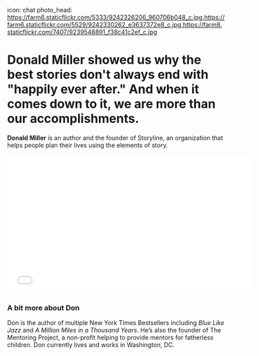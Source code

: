 icon: chat
photo_head: https://farm6.staticflickr.com/5333/9242326206_960706b048_c.jpg,https://farm6.staticflickr.com/5529/9242330262_e3637372e8_c.jpg,https://farm8.staticflickr.com/7407/9239548891_f38c41c2ef_c.jpg

# Donald Miller showed us why the best stories don't always end with "happily ever after." And when it comes down to it, we are more than our accomplishments.

<div class="zig-zags_blue"></div>

**Donald Miller** is an author and the founder of Storyline, an organization that helps people plan their lives using the elements of story.

<div class="line-canvas"></div>

<iframe src="//player.vimeo.com/video/70277458?byline=0&amp;portrait=0&amp;color=adbf27" width="570" height="321" frameborder="0" webkitallowfullscreen mozallowfullscreen allowfullscreen></iframe>

<div class="line-canvas"></div>

### A bit more about Don

Don is the author of multiple New York Times Bestsellers including *Blue Like Jazz* and *A Million Miles in a Thousand Years*. He’s also the founder of The Mentoring Project, a non-profit helping to provide mentors for fatherless children. Don currently lives and works in Washington, DC.
